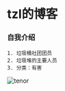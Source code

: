 # tzl的博客
### 自我介绍
```
1. 垃圾桶社团团员
2. 垃圾堆的主要人员
3. 分类：有害
```
![tenor](https://qgt-style.oss-cn-hangzhou.aliyuncs.com/newcoursep4/g1/g1-2-2/tenor.gif)
